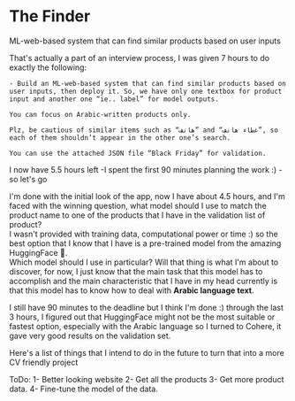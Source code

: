 # The Finder
ML-web-based system that can find similar products based on user inputs

That's actually a part of an interview process, I was given 7 hours to do exactly the following:
```
- Build an ML-web-based system that can find similar products based on user inputs, then deploy it. So, we have only one textbox for product input and another one “ie.. label” for model outputs.

You can focus on Arabic-written products only.

Plz, be cautious of similar items such as “هاتف” and “غطاء هاتف”, so each of them shouldn’t appear in the other one’s search.

You can use the attached JSON file “Black Friday” for validation.
```
I now have 5.5 hours left -I spent the first 90 minutes planning the work :) - so let's go

I'm done with the initial look of the app, now I have about 4.5 hours, and I'm faced with the winning question, what model should I use to match the product name to one of the products that I have in the validation list of product?<br>
I wasn't provided with training data, computational power or time :) so the best option that I know that I have is a pre-trained model from the amazing HuggingFace 🤗.<br>
Which model should I use in particular? Will that thing is what I'm about to discover, for now, I just know that the main task that this model has to accomplish and the main characteristic that I have in my head currently is that this model has to know how to deal with <b>Arabic language text</b>.

I still have 90 minutes to the deadline but I think I'm done :) through the last 3 hours, I figured out that HuggingFace might not be the most suitable or fastest option, especially with the Arabic language so I turned to Cohere, it gave very good results on the validation set.

Here's a list of things that I intend to do in the future to turn that into a more CV friendly project

ToDo:
  1- Better looking website
  2- Get all the products
  3- Get more product data.
  4- Fine-tune the model of the data.
